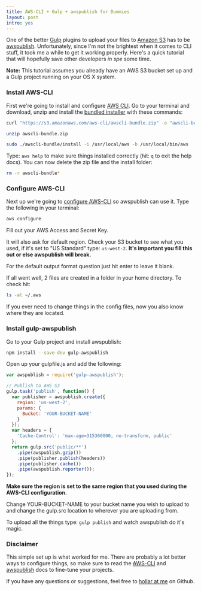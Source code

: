 ```yaml
---
title: AWS-CLI + Gulp + awspublish for Dummies
layout: post
intro: yes
---
```

One of the better [Gulp](http://gulpjs.com/) plugins to upload your files to [Amazon S3](https://aws.amazon.com/s3/) has to be [awspublish](https://www.npmjs.com/package/gulp-awspublish). Unfortunately, since I'm not the brightest when it comes to CLI stuff, it took me a while to get it working properly. Here's a quick tutorial that will hopefully save other developers *in spe* some time.

**Note:** This tutorial assumes you already have an AWS S3 bucket set up and a Gulp project running on your OS X system.

### Install AWS-CLI

First we're going to install and configure [AWS CLI](https://aws.amazon.com/cli/ "Amazon Web Services Command Line Interface"). Go to your terminal and download, unzip and install the [bundled installer](http://docs.aws.amazon.com/cli/latest/userguide/installing.html#install-bundle-other-os) with these commands:

```bash
curl "https://s3.amazonaws.com/aws-cli/awscli-bundle.zip" -o "awscli-bundle.zip"
```
```bash
unzip awscli-bundle.zip
```
```bash
sudo ./awscli-bundle/install -i /usr/local/aws -b /usr/local/bin/aws
```

Type: `aws help` to make sure things installed correctly (hit: `q` to exit the help docs). You can now delete the zip file and the install folder:

```bash
rm -r awscli-bundle*
```

### Configure AWS-CLI

Next up we're going to [configure AWS-CLI](http://docs.aws.amazon.com/cli/latest/userguide/cli-chap-getting-started.html) so awspublish can use it. Type the following in your terminal:

```bash
aws configure
```

Fill out your AWS Access and Secret Key.

It will also ask for default region. Check your S3 bucket to see what you used, if it's set to "US Standard" type: `us-west-2`. **It's important you fill this out or else awspublish will break.**

For the default output format question just hit enter to leave it blank.

If all went well, 2 files are created in a folder in your home directory. To check hit:

```bash
ls -al ~/.aws
```

If you ever need to change things in the config files, now you also know where they are located.

### Install gulp-awspublish

Go to your Gulp project and install awspublish:

```bash
npm install --save-dev gulp-awspublish
```

Open up your gulpfile.js and add the following:

```js
var awspublish = require('gulp-awspublish');

// Publish to AWS S3
gulp.task('publish', function() {
  var publisher = awspublish.create({
    region: 'us-west-2',
    params: {
      Bucket: 'YOUR-BUCKET-NAME'
    }
  });
  var headers = {
    'Cache-Control': 'max-age=315360000, no-transform, public'
  };
  return gulp.src('public/**')
    .pipe(awspublish.gzip())
    .pipe(publisher.publish(headers))
    .pipe(publisher.cache())
    .pipe(awspublish.reporter());
});
```

**Make sure the region is set to the same region that you used during the AWS-CLI configuration.**

Change YOUR-BUCKET-NAME to your bucket name you wish to upload to and change the gulp.src location to wherever you are uploading from.

To upload all the things type: `gulp publish` and watch awspublish do it's magic.

### Disclaimer

This simple set up is what worked for me. There are probably a lot better ways to configure things, so make sure to read the [AWS-CLI](https://aws.amazon.com/documentation/cli/) and [awspublish](https://github.com/pgherveou/gulp-awspublish) docs to fine-tune your projects.

If you have any questions or suggestions, feel free to [hollar at me](https://github.com/huphtur/huphtur.github.io/issues) on Github.
